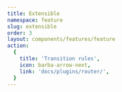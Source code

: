 ```yaml
---
title: Extensible
namespace: feature
slug: extensible
order: 3
layout: components/features/feature
action:
  {
    title: 'Transition rules',
    icon: barba-arrow-next,
    link: 'docs/plugins/router/',
  }
---
```

